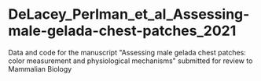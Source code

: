 # DeLacey_Perlman_et_al_Assessing-male-gelada-chest-patches_2021
Data and code for the manuscript "Assessing male gelada chest patches: color measurement and physiological mechanisms" submitted for review to Mammalian Biology
